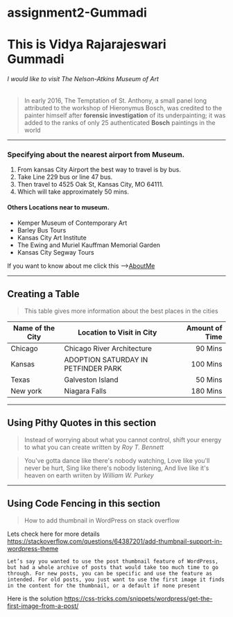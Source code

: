# assignment2-Gummadi
# This is Vidya Rajarajeswari Gummadi
###### I would like to visit The Nelson-Atkins Museum of Art

>In early 2016, The Temptation of St. Anthony, a small panel long attributed to the workshop of Hieronymus Bosch, was credited to the painter himself after **forensic investigation** of its underpainting; it was added to the ranks of only 25 authenticated **Bosch** paintings in the world

---
### Specifying about the nearest airport from Museum.

1. From kansas City Airport the best way to travel is by bus.
2. Take Line 229 bus or line 47 bus.
3. Then travel to 4525 Oak St, Kansas City, MO 64111.
4. Which will take approximately 50 mins.


#### Others Locations near to museum.
*   Kemper Museum of Contemporary Art
*   Barley Bus Tours
*   Kansas City Art Institute
*   The Ewing and Muriel Kauffman Memorial Garden
*   Kansas City Segway Tours

If you want to know about me click this -->[AboutMe](https://github.com/Vidya-Gummadi/assignment2-Gummadi/blob/main/AboutMe.md)

---

## Creating a Table

>This table gives more information about the best places in the cities

| Name of the City | Location to Visit in City| Amount of Time |
| --- | --- | ---: |
| Chicago | Chicago River Architecture | 90 Mins |
| Kansas | ADOPTION SATURDAY IN PETFINDER PARK | 100 Mins|
| Texas | Galveston Island | 50 Mins |
| New york | Niagara Falls | 180 Mins |

---
 
## Using Pithy Quotes in this section

>Instead of worrying about what you cannot control, shift your energy to what you can create written by _Roy T. Bennett_

>You've gotta dance like there's nobody watching,
Love like you'll never be hurt,
Sing like there's nobody listening,
And live like it's heaven on earth wriiten by _William W. Purkey_

---

## Using Code Fencing in this section

>How to add thumbnail in WordPress on stack overflow

Lets check here for more details <https://stackoverflow.com/questions/64387201/add-thumbnail-support-in-wordpress-theme>

```Let’s say you wanted to use the post thumbnail feature of WordPress, but had a whole archive of posts that would take too much time to go through. For new posts, you can be specific and use the feature as intended. For old posts, you just want to use the first image it finds in the content for the thumbnail, or a default if none present```

Here is the solution <https://css-tricks.com/snippets/wordpress/get-the-first-image-from-a-post/>



